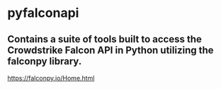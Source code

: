 # pyfalconapi

## Contains a suite of tools built to access the Crowdstrike Falcon API in Python utilizing the falconpy library. 

https://falconpy.io/Home.html
